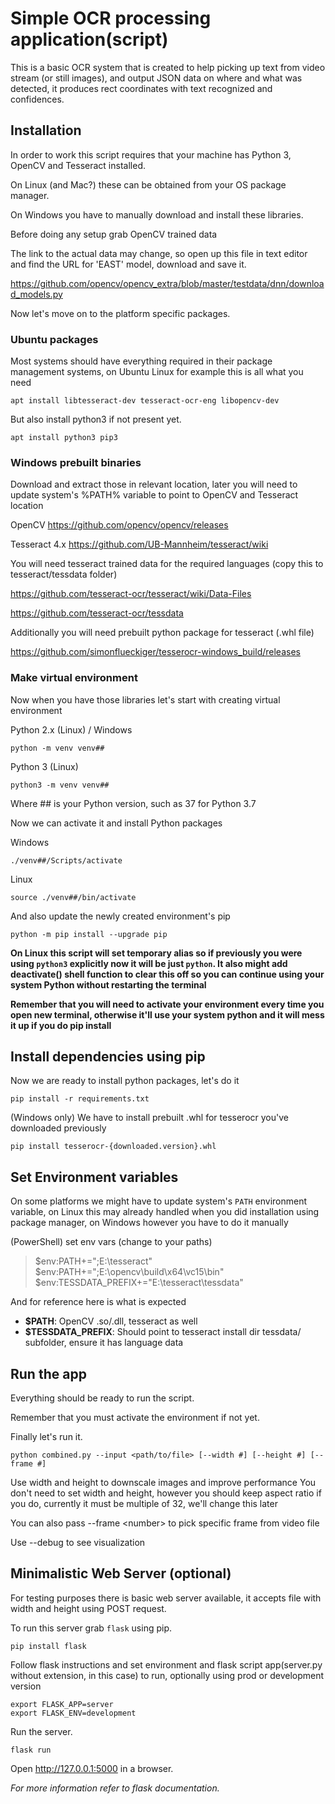 # Simple OCR processing application(script)

This is a basic OCR system that is created to help picking up text from video stream (or still images), and output JSON data on where and what was detected, it produces rect coordinates with text recognized and confidences.


## Installation

In order to work this script requires that your machine has Python 3, OpenCV and Tesseract installed. 

On Linux (and Mac?) these can be obtained from your OS package manager. 

On Windows you have to manually download and install these libraries.

Before doing any setup grab OpenCV trained data

The link to the actual data may change, so open up this file in text editor and find the URL for 'EAST' model, download and save it.

https://github.com/opencv/opencv_extra/blob/master/testdata/dnn/download_models.py

Now let's move on to the platform specific packages.

### Ubuntu packages 

Most systems should have everything required in their package management systems, on Ubuntu Linux for example this is all what you need

    apt install libtesseract-dev tesseract-ocr-eng libopencv-dev

But also install python3 if not present yet.

    apt install python3 pip3

### Windows prebuilt binaries

Download and extract those in relevant location, later you will need to update system's %PATH% variable to point to OpenCV and Tesseract location 
 
OpenCV
https://github.com/opencv/opencv/releases

Tesseract 4.x
https://github.com/UB-Mannheim/tesseract/wiki


You will need tesseract trained data for the required languages (copy this to tesseract/tessdata folder)

https://github.com/tesseract-ocr/tesseract/wiki/Data-Files

https://github.com/tesseract-ocr/tessdata

Additionally you will need prebuilt python package for tesseract (.whl file)

https://github.com/simonflueckiger/tesserocr-windows_build/releases



### Make virtual environment

Now when you have those libraries let's start with creating virtual environment

Python 2.x (Linux) / Windows

    python -m venv venv## 

Python 3 (Linux)

    python3 -m venv venv##

Where ## is your Python version, such as 37 for Python 3.7

Now we can activate it and install Python packages

Windows

    ./venv##/Scripts/activate 

Linux 

    source ./venv##/bin/activate

And also update the newly created environment's pip

    python -m pip install --upgrade pip


**On Linux this script will set temporary alias so if previously you were using ```python3``` explicitly now it will be just ```python```. It also might add deactivate() shell function to clear this off so you can continue using your system Python without restarting the terminal**

**Remember that you will need to activate your environment every time you open new terminal, otherwise it'll use your system python and it will mess it up if you do pip install**


## Install dependencies using pip

Now we are ready to install python packages, let's do it

    pip install -r requirements.txt

(Windows only) 
We have to install prebuilt .whl for tesserocr you've downloaded previously

    pip install tesserocr-{downloaded.version}.whl


## Set Environment variables

On some platforms we might have to update system's ```PATH``` environment variable, on Linux this may already handled when you did installation using package manager, on Windows however you have to do it manually

(PowerShell) set env vars (change to your paths)  

> $env:PATH+=";E:\tesseract\"  
> $env:PATH+=";E:\opencv\build\x64\vc15\bin"  
> $env:TESSDATA_PREFIX+="E:\tesseract\tessdata"  


And for reference here is what is expected

- **$PATH**: OpenCV .so/.dll, tesseract as well
- **$TESSDATA_PREFIX**: Should point to tesseract install dir tessdata/ subfolder, ensure it has language data


## Run the app

Everything should be ready to run the script. 

Remember that you must activate the environment if not yet.

Finally let's run it.

    python combined.py --input <path/to/file> [--width #] [--height #] [--frame #]

Use width and height to downscale images and improve performance
You don't need to set width and height, however you should keep aspect ratio if you do, currently it must be multiple of 32, we'll change this later

You can also pass --frame \<number\> to pick specific frame from video file

Use --debug to see visualization


## Minimalistic Web Server (optional)

For testing purposes there is basic web server available, it accepts file with width and height using POST request.

To run this server grab ```flask``` using pip.

    pip install flask

Follow flask instructions and set environment and flask script app(server.py without extension, in this case) to run, optionally using prod or development version

    export FLASK_APP=server
    export FLASK_ENV=development

Run the server.

    flask run

Open http://127.0.0.1:5000 in a browser.

_For more information refer to flask documentation._